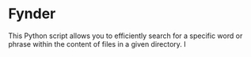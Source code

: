 # Fynder
This Python script allows you to efficiently search for a specific word or phrase within the content of files in a given directory. I
